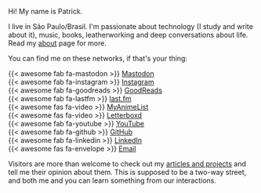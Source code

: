 Hi! My name is Patrick.

I live in São Paulo/Brasil. I'm passionate about technology (I study and write about it), music, books, leatherworking and deep conversations about life. Read my [about](/en/about) page for more.

You can find me on these networks, if that's your thing:

{{< awesome fab fa-mastodon >}} [Mastodon](https://mastodon.social/@patrickcamillo)  
{{< awesome fab fa-instagram >}} [Instagram](https://www.instagram.com/patrickcamillo_/)  
{{< awesome fab fa-goodreads >}} [GoodReads](https://www.goodreads.com/user/show/165050247-patrick-camillo)  
{{< awesome fab fa-lastfm >}} [last.fm](https://www.last.fm/user/patrickcamillo)  
{{< awesome fas fa-video >}} [MyAnimeList](https://myanimelist.net/profile/patchk)  
{{< awesome fas fa-video >}} [Letterboxd](https://letterboxd.com/patchk/films/by/date/)  
{{< awesome fab fa-youtube >}} [YouTube](https://www.youtube.com/c/PatrickCamillo)  
{{< awesome fab fa-github >}} [GitHub](https://github.com/pckcml)  
{{< awesome fab fa-linkedin >}} [LinkedIn](https://www.linkedin.com/in/patrickcamillo/)  
{{< awesome fas fa-envelope >}} [Email](mailto:patrick.camillo@outlook.com)  

Visitors are more than welcome to check out my [articles and projects](/en/blog) and tell me their opinion about them. This is supposed to be a two-way street, and both me and you can learn something from our interactions.